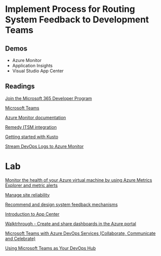 # Implement Process for Routing System Feedback to Development Teams

## Demos

- Azure Monitor
- Application Insights
- Visual Studio App Center

## Readings

[Join the Microsoft 365 Developer Program](https://developer.microsoft.com/en-us/microsoft-365/dev-program)

[Microsoft Teams](https://products.office.com/de-at/microsoft-teams/group-chat-software)

[Azure Monitor documentation](https://docs.microsoft.com/en-us/azure/azure-monitor/)

[Remedy ITSM integration](https://docs.bmc.com/docs/multicloud/enabling-prebuilt-devops-integration-between-microsoft-azure-devops-and-remedy-itsm-871492455.html)

[Getting started with Kusto](https://docs.microsoft.com/en-us/azure/data-explorer/kusto/concepts/)

[Stream DevOps Logs to Azure Monitor](https://docs.microsoft.com/en-us/azure/devops/organizations/audit/auditing-streaming?view=azure-devops)

# Lab

[Monitor the health of your Azure virtual machine by using Azure Metrics Explorer and metric alerts](https://docs.microsoft.com/en-us/learn/modules/monitor-azure-vm-using-diagnostic-data/)

[Manage site reliability](https://docs.microsoft.com/en-us/learn/modules/manage-site-reliability/)

[Recommend and design system feedback mechanisms](https://docs.microsoft.com/en-us/learn/modules/recommend-system-feedback-mechanisms/)

[Introduction to App Center](https://docs.microsoft.com/en-us/learn/modules/intro-to-app-center/)

[Walktrhrough - Create and share dashboards in the Azure portal](https://docs.microsoft.com/en-us/azure/azure-portal/azure-portal-dashboards)

[Microsoft Teams with Azure DevOps Services (Collaborate, Communicate and Celebrate)](https://azuredevopslabs.com/labs/vstsextend/teams/)

[Using Microsoft Teams as Your DevOps Hub](https://azuredevopslabs.com/labs/vstsextend/teams-devopshub/)
